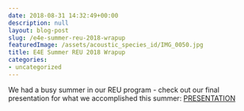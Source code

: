 ```yaml
---
date: 2018-08-31 14:32:49+00:00
description: null
layout: blog-post
slug: /e4e-summer-reu-2018-wrapup
featuredImage: /assets/acoustic_species_id/IMG_0050.jpg
title: E4E Summer REU 2018 Wrapup
categories:
- uncategorized
---
```


We had a busy summer in our REU program - check out our final presentation for what we accomplished this summer: [PRESENTATION](https://docs.google.com/presentation/d/18DgydneMlk0XcdSHoBYcEKzFNv40TQSKl3rfZ3GeR6k/edit?usp=sharing)
